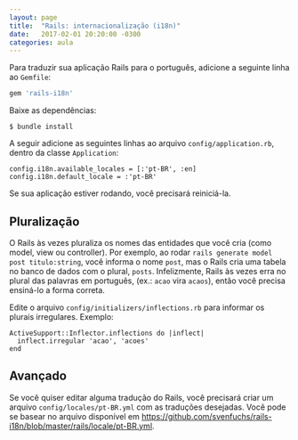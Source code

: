 ```yaml
---
layout: page
title:  "Rails: internacionalização (i18n)"
date:   2017-02-01 20:20:00 -0300
categories: aula
---
```


Para traduzir sua aplicação Rails para o português, adicione a seguinte linha ao `Gemfile`:

```ruby
gem 'rails-i18n'
```

Baixe as dependências:

```
$ bundle install
```

A seguir adicione as seguintes linhas ao arquivo `config/application.rb`, dentro da classe `Application`:

```
config.i18n.available_locales = [:'pt-BR', :en]
config.i18n.default_locale = :'pt-BR'
```

Se sua aplicação estiver rodando, você precisará reiniciá-la.

## Pluralização

O Rails às vezes pluraliza os nomes das entidades que você cria (como model, view ou controller). Por exemplo, ao rodar `rails generate model post titulo:string`, você informa o nome `post`, mas o Rails cria uma tabela no banco de dados com o plural, `posts`. Infelizmente, Rails às vezes erra no plural das palavras em português, (ex.: `acao` vira `acaos`), então você precisa ensiná-lo a forma correta.

Edite o arquivo `config/initializers/inflections.rb` para informar os plurais irregulares. Exemplo:

```
ActiveSupport::Inflector.inflections do |inflect|
  inflect.irregular 'acao', 'acoes'
end
```

## Avançado

Se você quiser editar alguma tradução do Rails, você precisará criar um arquivo `config/locales/pt-BR.yml` com as traduções desejadas. Você pode se basear no arquivo disponível em <https://github.com/svenfuchs/rails-i18n/blob/master/rails/locale/pt-BR.yml>.
